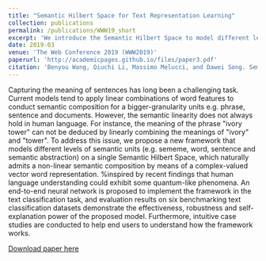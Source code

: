 ```yaml
---
title: "Semantic Hilbert Space for Text Representation Learning"
collection: publications
permalink: /publications/WWW19_short
excerpt: 'We introduce the Semantic Hilbert Space to model different levels of linguistics units, and build a complex-valued network to implement the framework for text classification.'
date: 2019-03
venue: 'The Web Conference 2019 (WWW2019)'
paperurl: 'http://academicpages.github.io/files/paper3.pdf'
citation: 'Benyou Wang, Qiuchi Li, Massimo Melucci, and Dawei Song. Semantic Hilbert Space for Text Representation Learning (2019). &quot; .&quot; <i>The Web Conference 2018</i>.'
---
```

Capturing the meaning of sentences has long been a challenging task. Current models tend to apply linear combinations of word features to conduct semantic composition for a bigger-granularity units e.g. phrase, sentence and documents. However, the semantic linearity does not always hold in human language. For instance, the meaning of the phrase "ivory tower" can not be deduced by linearly combining the meanings of "ivory" and "tower".  To address this issue,  we propose a new framework that models different levels of semantic units (e.g. sememe, word, sentence and semantic abstraction) on a single Semantic Hilbert Space, which naturally admits a non-linear semantic composition by means of a complex-valued vector word representation. 
%inspired by recent findings that human language understanding could exhibit some quantum-like phenomena. 
An end-to-end neural network is proposed to implement the framework in the text classification task, and evaluation results on six benchmarking text classification datasets demonstrate the effectiveness, robustness and self-explanation power of the proposed model. Furthermore, intuitive case studies are conducted to help end users to understand how the framework works.

[Download paper here](http://qiuchili.github.io/files/WWW19_short.pdf)
